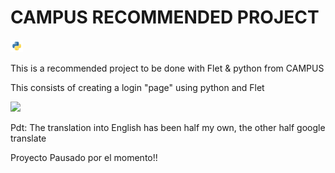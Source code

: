 # CAMPUS RECOMMENDED PROJECT




<code><img height="20" src="https://raw.githubusercontent.com/github/explore/80688e429a7d4ef2fca1e82350fe8e3517d3494d/topics/python/python.png"></code>

This is a recommended project to be done with Flet & python from CAMPUS

This consists of creating a login "page" using python and Flet
 
<code><img height="650" src="https://media.publit.io/file/dasdasdasdsad.png"></code>













Pdt: The translation into English has been half my own, the other half google translate


Proyecto Pausado por el momento!!
